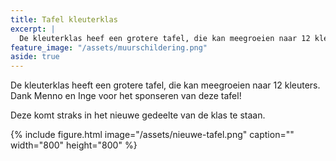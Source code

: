 ```yaml
---
title: Tafel kleuterklas
excerpt: |
  De kleuterklas heef een grotere tafel, die kan meegroeien naar 12 kleuters.
feature_image: "/assets/muurschildering.png"
aside: true
---
```

De kleuterklas heeft een grotere tafel, die kan meegroeien naar 12 kleuters. Dank Menno en Inge voor het sponseren van deze tafel! 

Deze komt straks in het nieuwe gedeelte van de klas te staan.

{% include figure.html image="/assets/nieuwe-tafel.png" caption="" width="800" height="800" %}

